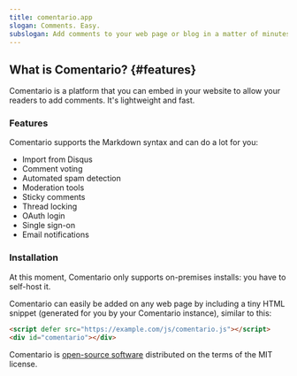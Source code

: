 ```yaml
---
title: comentario.app
slogan: Comments. Easy.
subslogan: Add comments to your web page or blog in a matter of minutes.
---
```


## What is Comentario? {#features}

Comentario is a platform that you can embed in your website to allow your readers to add comments. It's lightweight and fast.

### Features

Comentario supports the Markdown syntax and can do a lot for you:

* Import from Disqus
* Comment voting
* Automated spam detection
* Moderation tools
* Sticky comments
* Thread locking
* OAuth login
* Single sign-on
* Email notifications

### Installation

At this moment, Comentario only supports on-premises installs: you have to self-host it.

Comentario can easily be added on any web page by including a tiny HTML snippet (generated for you by your Comentario instance), similar to this:

```html
<script defer src="https://example.com/js/comentario.js"></script>
<div id="comentario"></div>
```

Comentario is [open-source software](https://gitlab.com/comentario/comentario) distributed on the terms of the MIT license.
